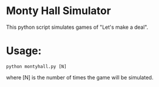 # Monty Hall Simulator
This python script simulates games of "Let's make a deal".

# Usage:
    python montyhall.py [N]
where [N] is the number of times the game will be simulated.
